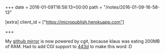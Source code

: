 +++
date = 2016-01-09T16:58:13+00:00
path = "/notes/2016-01-09-16-58-13"

[extra]
client_id = ["https://micropublish.herokuapp.com"]

+++

<p>My <a href="https://unrelenting.technology/git/">github mirror</a> is now powered by cgit, because klaus was eating 200MB of RAM. Had to add CGI support to <a href="https://github.com/myfreeweb/443d">443d</a> to make this word :D</p>